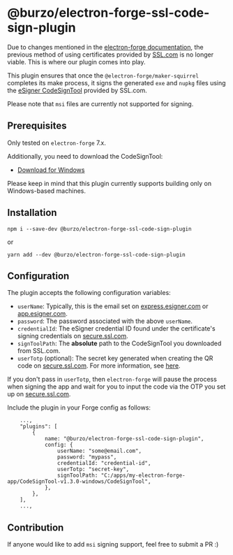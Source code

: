 # @burzo/electron-forge-ssl-code-sign-plugin

Due to changes mentioned in the [electron-forge documentation](https://www.electronforge.io/guides/code-signing/code-signing-windows), the previous method of using certificates provided by [SSL.com](https://www.ssl.com/) is no longer viable. This is where our plugin comes into play.

This plugin ensures that once the `@electron-forge/maker-squirrel` completes its make process, it signs the generated `exe` and `nupkg` files using the [eSigner CodeSignTool](https://www.ssl.com/guide/esigner-codesigntool-command-guide/) provided by SSL.com.

Please note that `msi` files are currently not supported for signing.

## Prerequisites

Only tested on `electron-forge` 7.x.

Additionally, you need to download the CodeSignTool:

- [Download for Windows](https://www.ssl.com/download/codesigntool-for-windows/)

Please keep in mind that this plugin currently supports building only on Windows-based machines.

## Installation

```
npm i --save-dev @burzo/electron-forge-ssl-code-sign-plugin
```

or

```
yarn add --dev @burzo/electron-forge-ssl-code-sign-plugin
```

## Configuration

The plugin accepts the following configuration variables:

- `userName`: Typically, this is the email set on [express.esigner.com](https://express.esigner.com/esign) or [app.esigner.com](https://app.esigner.com/).
- `password`: The password associated with the above `userName`.
- `credentialId`: The eSigner credential ID found under the certificate's signing credentials on [secure.ssl.com](https://secure.ssl.com/login).
- `signToolPath`: The **absolute** path to the CodeSignTool you downloaded from SSL.com.
- `userTotp` (optional): The secret key generated when creating the QR code on [secure.ssl.com](https://secure.ssl.com/login). For more information, see [here](https://www.ssl.com/how-to/automate-esigner-ev-code-signing/).

If you don't pass in `userTotp`, then `electron-forge` will pause the process when signing the app and wait for you to input the code via the OTP you set up on [secure.ssl.com](https://secure.ssl.com/login).

Include the plugin in your Forge config as follows:

```
    ...,
    "plugins": [
		{
			name: "@burzo/electron-forge-ssl-code-sign-plugin",
			config: {
				userName: "some@email.com",
				password: "mypass",
				credentialId: "credential-id",
				userTotp: "secret-key",
				signToolPath: "C:/apps/my-electron-forge-app/CodeSignTool-v1.3.0-windows/CodeSignTool",
			},
		},
    ],
    ...,
```

## Contribution

If anyone would like to add `msi` signing support, feel free to submit a PR :)
